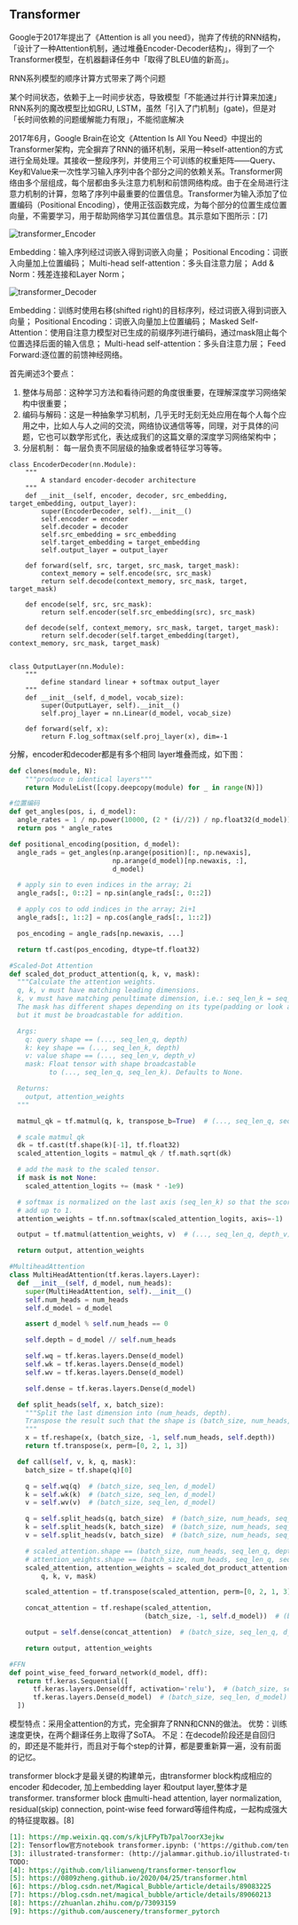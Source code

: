 

<!--
 * @version:
 * @Author:  StevenJokess https://github.com/StevenJokess
 * @Date: 2020-10-07 16:28:57
 * @LastEditors:  StevenJokess https://github.com/StevenJokess
 * @LastEditTime: 2020-12-31 18:30:51
 * @Description:
 * @TODO::
 * @Reference:
-->

## Transformer

Google于2017年提出了《Attention is all you need》，抛弃了传统的RNN结构，「设计了一种Attention机制，通过堆叠Encoder-Decoder结构」，得到了一个Transformer模型，在机器翻译任务中「取得了BLEU值的新高」。

RNN系列模型的顺序计算方式带来了两个问题

某个时间状态，依赖于上一时间步状态，导致模型「不能通过并行计算来加速」
RNN系列的魔改模型比如GRU, LSTM，虽然「引入了门机制」(gate)，但是对「长时间依赖的问题缓解能力有限」，不能彻底解决


2017年6月，Google Brain在论文《Attention Is All You Need》中提出的Transformer架构，完全摒弃了RNN的循环机制，采用一种self-attention的方式进行全局处理。其接收一整段序列，并使用三个可训练的权重矩阵——Query、Key和Value来一次性学习输入序列中各个部分之间的依赖关系。Transformer网络由多个层组成，每个层都由多头注意力机制和前馈网络构成。由于在全局进行注意力机制的计算，忽略了序列中最重要的位置信息。Transformer为输入添加了位置编码（Positional Encoding），使用正弦函数完成，为每个部分的位置生成位置向量，不需要学习，用于帮助网络学习其位置信息。其示意如下图所示：[7]



![transformer_Encoder](img\transformer_Encoder.png)

Embedding：输入序列经过词嵌入得到词嵌入向量；
Positional Encoding：词嵌入向量加上位置编码；
Multi-head self-attention：多头自注意力层；
Add & Norm：残差连接和Layer Norm；

![transformer_Decoder](img\transformer_Decoder.png)

Embedding：训练时使用右移(shifted right)的目标序列，经过词嵌入得到词嵌入向量；
Positional Encoding：词嵌入向量加上位置编码；
Masked Self-Attention：使用自注意力模型对已生成的前缀序列进行编码，通过mask阻止每个位置选择后面的输入信息；
Multi-head self-attention：多头自注意力层；
Feed Forward:逐位置的前馈神经网络。

首先阐述3个要点：

1. 整体与局部：这种学习方法和看待问题的角度很重要，在理解深度学习网络架构中很重要；
2. 编码与解码：这是一种抽象学习机制，几乎无时无刻无处应用在每个人每个应用之中，比如人与人之间的交流，网络协议通信等等，同理，对于具体的问题，它也可以数学形式化，表达成我们的这篇文章的深度学习网络架构中；
3. 分层机制： 每一层负责不同层级的抽象或者特征学习等等。

```
class EncoderDecoder(nn.Module):
    """
        A standard encoder-decoder architecture
    """
    def __init__(self, encoder, decoder, src_embedding, target_embedding, output_layer):
        super(EncoderDecoder, self).__init__()
        self.encoder = encoder
        self.decoder = decoder
        self.src_embedding = src_embedding
        self.target_embedding = target_embedding
        self.output_layer = output_layer

    def forward(self, src, target, src_mask, target_mask):
        context_memory = self.encode(src, src_mask)
        return self.decode(context_memory, src_mask, target, target_mask)

    def encode(self, src, src_mask):
        return self.encoder(self.src_embedding(src), src_mask)

    def decode(self, context_memory, src_mask, target, target_mask):
        return self.decoder(self.target_embedding(target), context_memory, src_mask, target_mask)


class OutputLayer(nn.Module):
    """
        define standard linear + softmax output_layer
    """
    def __init__(self, d_model, vocab_size):
        super(OutputLayer, self).__init__()
        self.proj_layer = nn.Linear(d_model, vocab_size)

    def forward(self, x):
        return F.log_softmax(self.proj_layer(x), dim=-1
```

分解，encoder和decoder都是有多个相同 layer堆叠而成，如下图：

```py
def clones(module, N):
    """produce n identical layers"""
    return ModuleList([copy.deepcopy(module) for _ in range(N)])
```

```py
#位置编码
def get_angles(pos, i, d_model):
  angle_rates = 1 / np.power(10000, (2 * (i//2)) / np.float32(d_model))
  return pos * angle_rates

def positional_encoding(position, d_model):
  angle_rads = get_angles(np.arange(position)[:, np.newaxis],
                          np.arange(d_model)[np.newaxis, :],
                          d_model)

  # apply sin to even indices in the array; 2i
  angle_rads[:, 0::2] = np.sin(angle_rads[:, 0::2])

  # apply cos to odd indices in the array; 2i+1
  angle_rads[:, 1::2] = np.cos(angle_rads[:, 1::2])

  pos_encoding = angle_rads[np.newaxis, ...]

  return tf.cast(pos_encoding, dtype=tf.float32)
```

```py
#Scaled-Dot Attention
def scaled_dot_product_attention(q, k, v, mask):
  """Calculate the attention weights.
  q, k, v must have matching leading dimensions.
  k, v must have matching penultimate dimension, i.e.: seq_len_k = seq_len_v.
  The mask has different shapes depending on its type(padding or look ahead)
  but it must be broadcastable for addition.

  Args:
    q: query shape == (..., seq_len_q, depth)
    k: key shape == (..., seq_len_k, depth)
    v: value shape == (..., seq_len_v, depth_v)
    mask: Float tensor with shape broadcastable
          to (..., seq_len_q, seq_len_k). Defaults to None.

  Returns:
    output, attention_weights
  """

  matmul_qk = tf.matmul(q, k, transpose_b=True)  # (..., seq_len_q, seq_len_k)

  # scale matmul_qk
  dk = tf.cast(tf.shape(k)[-1], tf.float32)
  scaled_attention_logits = matmul_qk / tf.math.sqrt(dk)

  # add the mask to the scaled tensor.
  if mask is not None:
    scaled_attention_logits += (mask * -1e9)

  # softmax is normalized on the last axis (seq_len_k) so that the scores
  # add up to 1.
  attention_weights = tf.nn.softmax(scaled_attention_logits, axis=-1)  # (..., seq_len_q, seq_len_k)

  output = tf.matmul(attention_weights, v)  # (..., seq_len_q, depth_v)

  return output, attention_weights
```

```py
#MultiheadAttention
class MultiHeadAttention(tf.keras.layers.Layer):
  def __init__(self, d_model, num_heads):
    super(MultiHeadAttention, self).__init__()
    self.num_heads = num_heads
    self.d_model = d_model

    assert d_model % self.num_heads == 0

    self.depth = d_model // self.num_heads

    self.wq = tf.keras.layers.Dense(d_model)
    self.wk = tf.keras.layers.Dense(d_model)
    self.wv = tf.keras.layers.Dense(d_model)

    self.dense = tf.keras.layers.Dense(d_model)

  def split_heads(self, x, batch_size):
    """Split the last dimension into (num_heads, depth).
    Transpose the result such that the shape is (batch_size, num_heads, seq_len, depth)
    """
    x = tf.reshape(x, (batch_size, -1, self.num_heads, self.depth))
    return tf.transpose(x, perm=[0, 2, 1, 3])

  def call(self, v, k, q, mask):
    batch_size = tf.shape(q)[0]

    q = self.wq(q)  # (batch_size, seq_len, d_model)
    k = self.wk(k)  # (batch_size, seq_len, d_model)
    v = self.wv(v)  # (batch_size, seq_len, d_model)

    q = self.split_heads(q, batch_size)  # (batch_size, num_heads, seq_len_q, depth)
    k = self.split_heads(k, batch_size)  # (batch_size, num_heads, seq_len_k, depth)
    v = self.split_heads(v, batch_size)  # (batch_size, num_heads, seq_len_v, depth)

    # scaled_attention.shape == (batch_size, num_heads, seq_len_q, depth)
    # attention_weights.shape == (batch_size, num_heads, seq_len_q, seq_len_k)
    scaled_attention, attention_weights = scaled_dot_product_attention(
        q, k, v, mask)

    scaled_attention = tf.transpose(scaled_attention, perm=[0, 2, 1, 3])  # (batch_size, seq_len_q, num_heads, depth)

    concat_attention = tf.reshape(scaled_attention,
                                  (batch_size, -1, self.d_model))  # (batch_size, seq_len_q, d_model)

    output = self.dense(concat_attention)  # (batch_size, seq_len_q, d_model)

    return output, attention_weights
```

```py
#FFN
def point_wise_feed_forward_network(d_model, dff):
  return tf.keras.Sequential([
      tf.keras.layers.Dense(dff, activation='relu'),  # (batch_size, seq_len, dff)
      tf.keras.layers.Dense(d_model)  # (batch_size, seq_len, d_model)
  ])
```

模型特点：采用全attention的方式，完全摒弃了RNN和CNN的做法。
优势：训练速度更快，在两个翻译任务上取得了SoTA。
不足：在decode阶段还是自回归的，即还是不能并行，而且对于每个step的计算，都是要重新算一遍，没有前面的记忆。



transformer block才是最关键的构建单元，由transformer block构成相应的encoder 和decoder, 加上embedding layer 和output layer,整体才是transformer. transformer block 由multi-head attention, layer normalization, residual(skip) connection, point-wise feed forward等组件构成，一起构成强大的特征提取器。[8]


```md
[1]: https://mp.weixin.qq.com/s/kjLFPyTb7pal7oorX3ejkw
[2]: Tensorflow官方notebook transformer.ipynb: ('https://github.com/tensorflow/docs/blob/master/site/en/tutorials/text/transformer.ipynb')
[3]: illustrated-transformer: (http://jalammar.github.io/illustrated-transformer/) 该作者的图示很明晰，相对容易理解
TODO:
[4]: https://github.com/lilianweng/transformer-tensorflow
[5]: https://0809zheng.github.io/2020/04/25/transformer.html
[6]: https://blog.csdn.net/Magical_Bubble/article/details/89083225
[7]: https://blog.csdn.net/magical_bubble/article/details/89060213
[8]: https://zhuanlan.zhihu.com/p/73093159
[9]: https://github.com/auscenery/transformer_pytorch

